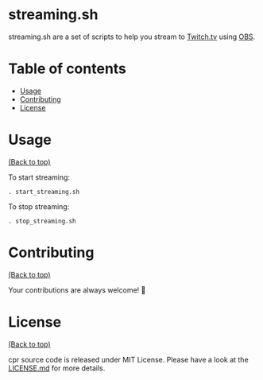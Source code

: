# streaming.sh

streaming.sh are a set of scripts to help you stream to [Twitch.tv](https://twitch.tv) using [OBS](https://obsproject.com/).

# Table of contents

- [Usage](#usage)
- [Contributing](#contributing)
- [License](#license)

# Usage

[(Back to top)](#table-of-contents)

To start streaming:

```fish
. start_streaming.sh
```

To stop streaming:

```fish
. stop_streaming.sh
```

# Contributing

[(Back to top)](#table-of-contents)

Your contributions are always welcome! :tada:

# License

[(Back to top)](#table-of-contents)

cpr source code is released under MIT License. Please have a look at the [LICENSE.md](LICENSE.md) for more details.